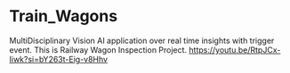 # Train_Wagons
MultiDisciplinary Vision AI application over real time insights with trigger event.
This is Railway Wagon Inspection Project.
https://youtu.be/RtpJCx-Iiwk?si=bY263t-Eig-v8Hhv
